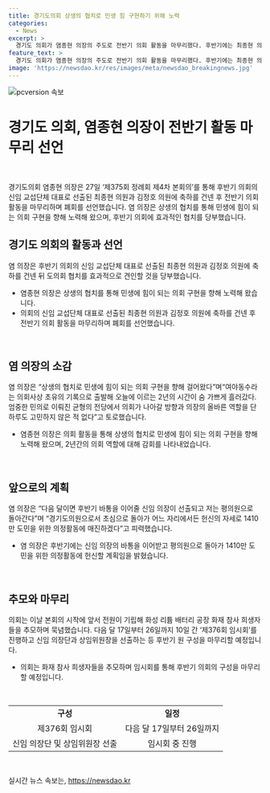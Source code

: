```yaml
---
title: 경기도의회 상생의 협치로 민생 힘 구현하기 위해 노력
categories:
  - News
excerpt: >
  경기도 의회가 염종현 의장의 주도로 전반기 의회 활동을 마무리했다. 후반기에는 최종현 의원과 김정호 의원이 신임 교섭단체 대표로 활동할 예정이다. 염 의장은 협치를 강조하며 의회가 민생에 기여하는 방향으로 전진했다고 강조했다. 또한, 충분한 감사의 뜻을 표현하며 향후 헌신적으로 활동할 것을 약속했다. 후반기에는 임시회와 신임 의장단 및 상임위원장의 선출이 진행될 예정이다.
feature_text: >
  경기도 의회가 염종현 의장의 주도로 전반기 의회 활동을 마무리했다. 후반기에는 최종현 의원과 김정호 의원이 신임 교섭단체 대표로 활동할 예정이다. 염 의장은 협치를 강조하며 의회가 민생에 기여하는 방향으로 전진했다고 강조했다. 또한, 충분한 감사의 뜻을 표현하며 향후 헌신적으로 활동할 것을 약속했다. 후반기에는 임시회와 신임 의장단 및 상임위원장의 선출이 진행될 예정이다.
image: 'https://newsdao.kr/res/images/meta/newsdao_breakingnews.jpg'
---
```


<p><img src="https://newsdao.kr/res/images/meta/newsdao_breakingnews.jpg" alt="pcversion 속보" /></p>

<h1 data-ke-size="size26">경기도 의회, 염종현 의장이 전반기 활동 마무리 선언</h1>

<p data-ke-size="size16">&nbsp;</p>

<p data-ke-size="size16">경기도의회 염종현 의장은 27일 ‘제375회 정례회 제4차 본회의’를 통해 후반기 의회의 신임 교섭단체 대표로 선출된 최종현 의원과 김정호 의원에 축하를 건넨 후 전반기 의회 활동을 마무리하며 폐회를 선언했습니다. 염 의장은 상생의 협치를 통해 민생에 힘이 되는 의회 구현을 향해 노력해 왔으며, 후반기 의회에 효과적인 협치를 당부했습니다.</p>

<h2 data-ke-size="size26">경기도 의회의 활동과 선언</h2>

<p data-ke-size="size16">염 의장은 후반기 의회의 신임 교섭단체 대표로 선출된 최종현 의원과 김정호 의원에 축하를 건넨 뒤 도의회 협치를 효과적으로 견인할 것을 당부했습니다.</p>

<ul>
<li>염종현 의장은 상생의 협치를 통해 민생에 힘이 되는 의회 구현을 향해 노력해 왔습니다.</li>
<li>의회의 신임 교섭단체 대표로 선출된 최종현 의원과 김정호 의원에 축하를 건넨 후 전반기 의회 활동을 마무리하며 폐회를 선언했습니다.</li>
</ul>

<p data-ke-size="size16">&nbsp;</p>

<h2 data-ke-size="size26">염 의장의 소감</h2>

<p data-ke-size="size16">염 의장은 “상생의 협치로 민생에 힘이 되는 의회 구현을 향해 걸어왔다”며“여야동수라는 의회사상 초유의 기록으로 출발해 오늘에 이르는 2년의 시간이 숨 가쁘게 흘러갔다. 엄중한 민의로 이뤄진 균형의 전당에서 의회가 나아갈 방향과 의장의 올바른 역할을 단 하루도 고민하지 않은 적 없다”고 토로했습니다.</p>

<ul>
<li>염종현 의장은 의회 활동을 통해 상생의 협치로 민생에 힘이 되는 의회 구현을 향해 노력해 왔으며, 2년간의 의회 역할에 대해 감회를 나타내었습니다.</li>
</ul>

<p data-ke-size="size16">&nbsp;</p>

<h2 data-ke-size="size26">앞으로의 계획</h2>

<p data-ke-size="size16">염 의장은 “다음 달이면 후반기 바통을 이어줄 신임 의장이 선출되고 저는 평의원으로 돌아간다”며 “경기도의원으로서 초심으로 돌아가 어느 자리에서든 헌신의 자세로 1410만 도민을 위한 의정활동에 매진하겠다”고 피력했습니다.</p>

<ul>
<li>염 의장은 후반기에는 신임 의장의 바통을 이어받고 평의원으로 돌아가 1410만 도민을 위한 의정활동에 헌신할 계획임을 밝혔습니다.</li>
</ul>

<p data-ke-size="size16">&nbsp;</p>

<h2 data-ke-size="size26">추모와 마무리</h2>

<p data-ke-size="size16">의회는 이날 본회의 시작에 앞서 전원이 기립해 화성 리튬 배터리 공장 화재 참사 희생자들을 추모하며 묵념했습니다. 다음 달 17일부터 26일까지 10일 간 ‘제376회 임시회’를 진행하고 신임 의장단과 상임위원장을 선출하는 등 후반기 원 구성을 마무리할 예정입니다.</p>

<ul>
<li>의회는 화재 참사 희생자들을 추모하며 임시회를 통해 후반기 의회의 구성을 마무리할 예정입니다.</li>
</ul>

<p data-ke-size="size16">&nbsp;</p>

<table>
<tbody>
<tr>
<td style="text-align: center; height: 17px;"><b>구성</b></td>
<td style="text-align: center; height: 17px;"><b>일정</b></td>
</tr>
<tr>
<td style="text-align: center; height: 17px;">제376회 임시회</td>
<td style="text-align: center; height: 17px;">다음 달 17일부터 26일까지</td>
</tr>
<tr>
<td style="text-align: center; height: 17px;">신임 의장단 및 상임위원장 선출</td>
<td style="text-align: center; height: 17px;">임시회 중 진행</td>
</tr>
</tbody>
</table>

<p data-ke-size="size16">&nbsp;</p>
실시간 뉴스 속보는, <a href="https://newsdao.kr" rel="dofollow">https://newsdao.kr</a>


